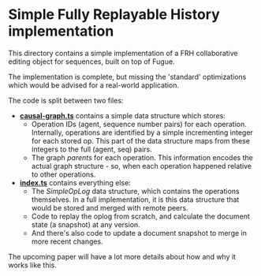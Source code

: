 # Simple Fully Replayable History implementation

This directory contains a simple implementation of a FRH collaborative editing
object for sequences, built on top of Fugue.

The implementation is complete, but missing the 'standard' optimizations which
would be advised for a real-world application.

The code is split between two files:

- **[causal-graph.ts](src/causal-graph.ts)** contains a simple data structure which stores:
  - Operation IDs (agent, sequence number pairs) for each operation. Internally, operations are identified by a simple incrementing integer for each stored op. This part of the data structure maps from these integers to the full (agent, seq) pairs.
  - The graph *parents* for each operation. This information encodes the actual graph structure - so, when each operation happened relative to other operations.
- **[index.ts](src/index.ts)** contains everything else:
  - The *SimpleOpLog* data structure, which contains the operations themselves. In a full implementation, it is this data structure that would be stored and merged with remote peers.
  - Code to replay the oplog from scratch, and calculate the document state (a snapshot) at any version.
  - And there's also code to update a document snapshot to merge in more recent changes.

The upcoming paper will have a lot more details about how and why it works like this.
